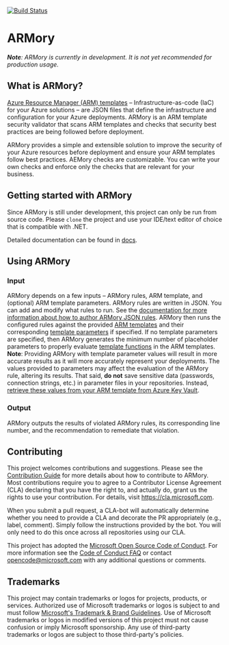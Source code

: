 [![Build Status](https://dev.azure.com/azure/armory/_apis/build/status/Azure.armory?branchName=main)](https://dev.azure.com/azure/armory/_build/latest?definitionId=91&branchName=main)

# ARMory
***Note**: ARMory is currently in development. It is not yet recommended for production usage.*
 
## What is ARMory?
[Azure Resource Manager (ARM) templates](https://docs.microsoft.com/en-us/azure/azure-resource-manager/templates/overview) – Infrastructure-as-code (IaC) for your Azure solutions – are JSON files that define the infrastructure and configuration for your Azure deployments. ARMory is an ARM template security validator that scans ARM templates and checks that security best practices are being followed before deployment. 
 
ARMory provides a simple and extensible solution to improve the security of your Azure resources before deployment and ensure your ARM templates follow best practices. AEMory checks are customizable. You can write your own checks and enforce only the checks that are relevant for your business. 
 
 
## Getting started with ARMory
Since ARMory is still under development, this project can only be run from source code. Please `clone` the project and use your IDE/text editor of choice that is compatible with .NET.

Detailed documentation can be found in [docs](./docs).
 
## Using ARMory
 
### Input
ARMory depends on a few inputs – ARMory rules, ARM template, and (optional) ARM template parameters. ARMory rules are written in JSON. You can add and modify what rules to run. See the [documentation for more information about how to author ARMory JSON rules](./docs/authoring-json-rules.md). ARMory then runs the configured rules against the provided [ARM templates]( https://docs.microsoft.com/en-us/azure/azure-resource-manager/templates/) and their corresponding [template parameters](https://docs.microsoft.com/en-us/azure/azure-resource-manager/templates/parameter-files) if specified. If no template parameters are specified, then ARMory generates the minimum number of placeholder parameters to properly evaluate [template functions](https://docs.microsoft.com/en-us/azure/azure-resource-manager/templates/template-functions) in the ARM templates. **Note**: Providing ARMory with template parameter values will result in more accurate results as it will more accurately represent your deployments. The values provided to parameters may affect the evaluation of the ARMory rule, altering its results. That said, **do not** save sensitive data (passwords, connection strings, etc.) in parameter files in your repositories. Instead, [retrieve these values from  your ARM template from Azure Key Vault](https://docs.microsoft.com/en-us/azure/azure-resource-manager/templates/key-vault-parameter?tabs=azure-cli#reference-secrets-with-static-id). 

### Output
ARMory outputs the results of violated  ARMory rules, its corresponding line number, and the recommendation to remediate that violation.
 
## Contributing
This project welcomes contributions and suggestions. Please see the [Contribution Guide](./CONTRIBUTING.md) for more details about how to contribute to ARMory. Most contributions require you to
agree to a Contributor License Agreement (CLA) declaring that you have the right to,
and actually do, grant us the rights to use your contribution. For details, visit
https://cla.microsoft.com.

When you submit a pull request, a CLA-bot will automatically determine whether you need
to provide a CLA and decorate the PR appropriately (e.g., label, comment). Simply follow the
instructions provided by the bot. You will only need to do this once across all repositories using our CLA.

This project has adopted the [Microsoft Open Source Code of Conduct](https://opensource.microsoft.com/codeofconduct/).
For more information see the [Code of Conduct FAQ](https://opensource.microsoft.com/codeofconduct/faq/)
or contact [opencode@microsoft.com](mailto:opencode@microsoft.com) with any additional questions or comments.

## Trademarks
This project may contain trademarks or logos for projects, products, or services. Authorized use of Microsoft trademarks or logos is subject to and must follow [Microsoft's Trademark & Brand Guidelines](https://www.microsoft.com/en-us/legal/intellectualproperty/trademarks/usage/general). Use of Microsoft trademarks or logos in modified versions of this project must not cause confusion or imply Microsoft sponsorship. Any use of third-party trademarks or logos are subject to those third-party's policies.